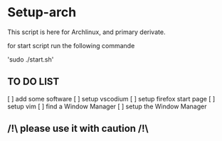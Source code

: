# Setup-arch

This script is here for Archlinux, and primary derivate.

for start script run the following commande

'sudo ./start.sh'

## TO DO LIST 

[ ] add some software
[ ]  setup vscodium 
[ ] setup firefox start page
[ ] setup vim 
[ ] find a Window Manager
[ ] setup the Window Manager

## /!\ please use it with caution /!\